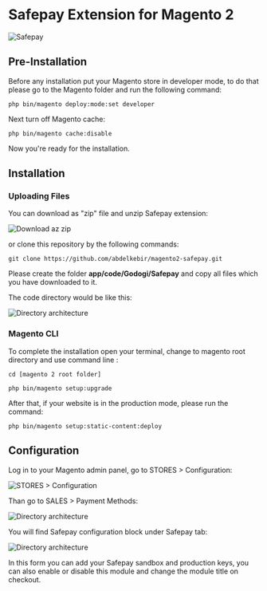 # Safepay Extension for Magento 2


![Safepay](https://drive.google.com/uc?id=1iJlUH7WF2Rhyb__B1Cayua5oPPUjBw-_)

## Pre-Installation

Before any installation put your Magento store in developer mode, to do that please go to the Magento folder and run the following command:

```php bin/magento deploy:mode:set developer```

Next turn off Magento cache:

```php bin/magento cache:disable```

Now you're ready for the installation.

## Installation

### Uploading Files

You can download as "zip" file and unzip Safepay extension:

![Download az zip](https://drive.google.com/uc?id=1PyG1o0JM5FA3a73_GULN-uaIEfPloB-i)

or clone this repository by the following commands:

```git clone https://github.com/abdelkebir/magento2-safepay.git```

Please create the folder **app/code/Godogi/Safepay** and copy all files which you have downloaded to it.

The code directory would be like this:

![Directory architecture](https://drive.google.com/uc?id=17guR8pV9FxXVIHC3WkJund8yL4etLr6p)

### Magento CLI

To complete the installation open your terminal, change to magento root directory and use command line :

```cd [magento 2 root folder]```

```php bin/magento setup:upgrade```

After that, if your website is in the production mode, please run the command:

```php bin/magento setup:static-content:deploy```

## Configuration

Log in to your Magento admin panel, go to STORES > Configuration:

![STORES > Configuration](https://drive.google.com/uc?id=1H3okL8cFh-mtWewhtiAVoyhtzJnmNgur)

Than go to SALES > Payment Methods:

![Directory architecture](https://drive.google.com/uc?id=1i_vw3t3lm9Tw4oJEeGKVaw85ghSSEhYB)

You will find Safepay configuration block under Safepay tab:

![Directory architecture](https://drive.google.com/uc?id=1wg1WbSgxdJ6ZJT9TDcgODURHe9WdKF4v)

In this form you can add your Safepay sandbox and production keys, you can also enable or disable this module and change the module title on checkout.


